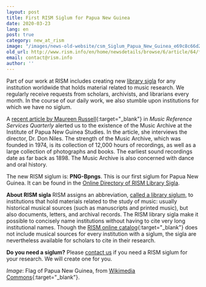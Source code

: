 ```yaml
---
layout: post
title: First RISM Siglum for Papua New Guinea
date: 2020-03-23
lang: en
post: true
category: new_at_rism
image: "/images/news-old-website/csm_Siglum_Papua_New_Guinea_e69c8c66d2.png"
old_url: http://www.rism.info/en/home/newsdetails/browse/6/article/64/first-rism-siglum-for-papua-new-guinea.html
email: contact@rism.info
author: ''
---
```


Part of our work at RISM includes creating new [library sigla](/community/sigla.html) for any institution worldwide that holds material related to music research. We regularly receive requests from scholars, archivists, and librarians every month. In the course of our daily work, we also stumble upon institutions for which we have no siglum.

A [recent article by Maureen Russell](https://www.tandfonline.com/toc/wmus20/22/4?nav=tocList){:target="_blank"} in _Music Reference Services Quarterly_ alerted us to the existence of the Music Archive at the Institute of Papua New Guinea Studies. In the article, she interviews the director, Dr. Don Niles. The strength of the Music Archive, which was founded in 1974, is its collection of 12,000 hours of recordings, as well as a large collection of photographs and books. The earliest sound recordings date as far back as 1898. The Music Archive is also concerned with dance and oral history.

The new RISM siglum is: **PNG-Bpngs**. This is our first siglum for Papua New Guinea. It can be found in the [Online Directory of RISM Library Sigla](/community/sigla.html).

**About RISM sigla**
RISM assigns an abbreviation, [called a library siglum](/community/sigla/about.html), to institutions that hold materials related to the study of music: usually historical musical sources (such as manuscripts and printed music), but also documents, letters, and archival records. The RISM library sigla make it possible to concisely name institutions without having to cite very long institutional names. Though the [RISM online catalog](https://opac.rism.info/){:target="_blank"} does not include musical sources for every institution with a siglum, the sigla are nevertheless available for scholars to cite in their research.

**Do you need a siglum?**
Please [contact us](mailto:contact@rism.info) if you need a RISM siglum for your research. We will create one for you.


_Image_: Flag of Papua New Guinea, from [Wikimedia Commons](https://commons.wikimedia.org/wiki/File:Flag_of_Papua_New_Guinea.svg){:target="_blank"}.